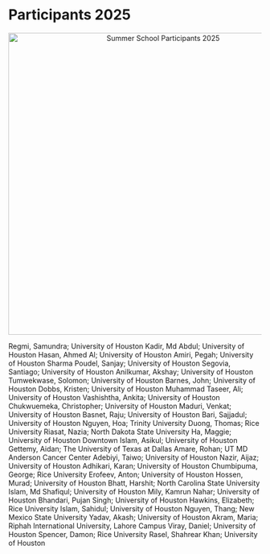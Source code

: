 # Participants 2025

<p align="center">
<img src="files/pics/summer-school-2025-participants.jpeg" alt="Summer School Participants 2025" width="600"/>
</p>


Regmi, Samundra; University of Houston
Kadir, Md Abdul; University of Houston
Hasan, Ahmed Al; University of Houston
Amiri, Pegah; University of Houston
Sharma Poudel, Sanjay; University of Houston
Segovia, Santiago; University of Houston
Anilkumar, Akshay; University of Houston
Tumwekwase, Solomon; University of Houston 
Barnes, John; University of Houston
Dobbs, Kristen; University of Houston
Muhammad Taseer, Ali; University of Houston
Vashishtha, Ankita; University of Houston
Chukwuemeka, Christopher; University of Houston
Maduri, Venkat; University of Houston
Basnet, Raju; University of Houston
Bari, Sajjadul; University of Houston
Nguyen, Hoa; Trinity University
Duong, Thomas; Rice University
Riasat, Nazia; North Dakota State University 
Ha, Maggie; University of Houston Downtown
Islam, Asikul; University of Houston
Gettemy, Aidan; The University of Texas at Dallas
Amare, Rohan; UT MD Anderson Cancer Center
Adebiyi, Taiwo; University of Houston
Nazir, Aijaz; University of Houston
Adhikari, Karan; University of Houston
Chumbipuma, George; Rice University
Erofeev, Anton; University of Houston
Hossen, Murad; University of Houston
Bhatt, Harshit; North Carolina State University
Islam, Md Shafiqul; University of Houston
Mily, Kamrun Nahar; University of Houston 
Bhandari, Pujan Singh; University of Houston
Hawkins, Elizabeth; Rice University
Islam, Sahidul; University of Houston
Nguyen, Thang; New Mexico State University
Yadav, Akash; University of Houston
Akram, Maria; Riphah International University, Lahore Campus
Viray, Daniel; University of Houston
Spencer, Damon; Rice University
Rasel, Shahrear Khan; University of Houston
